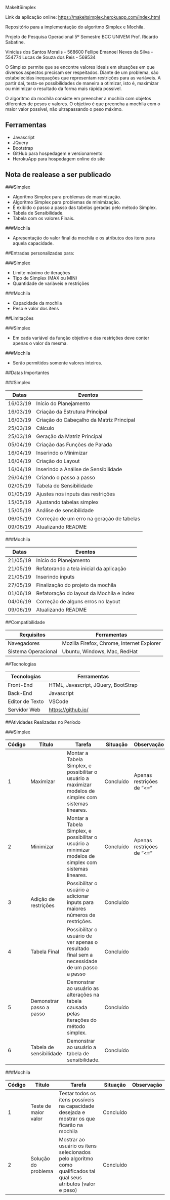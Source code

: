 MakeItSimplex

Link da aplicação online: https://makeitsimplex.herokuapp.com/index.html

Repositório para a implementação do algoritmo Simplex e Mochila.

Projeto de Pesquisa Operacional
5º Semestre BCC UNIVEM
Prof. Ricardo Sabatine.

Vinicius dos Santos Moralis - 568600
Fellipe Emanoel Neves da Silva - 554774
Lucas de Souza dos Reis - 569534

O Simplex permite que se encontre valores ideais em situações em que diversos aspectos precisam ser respeitados. Diante de um problema, são estabelecidas inequações que representam restrições para as variáveis. A partir daí, testa-se possibilidades de maneira a otimizar, isto é, maximizar ou minimizar o resultado da forma mais rápida possível.

O algoritmo da mochila consiste em preencher a mochila com objetos diferentes de pesos e valores. O objetivo é que preencha a mochila com o maior valor possível, não ultrapassando o peso máximo.


## Ferramentas

- Javascript
- JQuery
- Bootstrap
- GitHub para hospedagem e versionamento
- HerokuApp para hospedagem online do site

## Nota de realease a ser publicado

###Simplex

- Algoritmo Simplex para problemas de maximização.
- Algoritmo Simplex para problemas de minimização.
- É exibido o passo a passo das tabelas geradas pelo método Simplex.
- Tabela de Sensibilidade.
- Tabela com os valores Finais.

###Mochila

- Apresentação do valor final da mochila e os atributos dos itens para aquela capacidade.

##Entradas personalizadas para:

###Simplex

- Limite máximo de iterações
- Tipo de Simplex (MAX ou MIN)
- Quantidade de variáveis e restrições

###Mochila
- Capacidade da mochila
- Peso e valor dos itens

##Limitações

###Simplex

- Em cada variável da função objetivo e das restrições deve conter apenas o valor da mesma.


###Mochila


- Serão permitidos somente valores inteiros.


##Datas Importantes

###Simplex

Datas | Eventos
----------- | ------
16/03/19    | Início do Planejamento
16/03/19    | Criação da Estrutura Principal
16/03/19    | Criação do Cabeçalho da Matriz Principal
25/03/19    | Cálculo
25/03/19    | Geração da Matriz Principal
05/04/19    | Criação das Funções de Parada
16/04/19    | Inserindo o Minimizar
16/04/19    | Criação do Layout
16/04/19    | Inserindo a Análise de Sensibilidade
26/04/19    | Criando o passo a passo
02/05/19    | Tabela de Sensibilidade
01/05/19    | Ajustes nos inputs das restrições
15/05/19    | Ajustando tabelas simplex
15/05/19    | Análise de sensibilidade
06/05/19    | Correção de um erro na geração de tabelas
09/06/19    | Atualizando README


###Mochila

Datas | Eventos
---------- | ------
21/05/19   | Início do Planejamento
21/05/19   | Refatorando a tela inicial da aplicação
21/05/19   | Inserindo inputs 
27/05/19   | Finalização do projeto da mochila
01/06/19   | Refatoração do layout da Mochila e index
04/06/19   | Correção de alguns erros no layout
09/06/19   | Atualizando README

##Compatibilidade

Requisitos | Ferramentas
--------- | ------
Navegadores     | Mozilla Firefox, Chrome, Internet Explorer
Sistema Operacional    | Ubuntu, Windows, Mac, RedHat

##Tecnologias

Tecnologias | Ferramentas
--------- | ------
Front-End     | HTML, Javascript, JQuery, BootStrap
Back-End    | Javascript
Editor de Texto  | VSCode
Servidor Web    | https://github.io/

##Atividades Realizadas no Período

###Simplex

Código | Título | Tarefa | Situação | Observação
--------- | ------ | -------| -------| -------
1 | Maximizar | Montar a Tabela Simplex, e possibilitar o usuário a maximizar modelos de simplex com sistemas lineares. | Concluído | Apenas restrições de “<=”
2 | Minimizar | Montar a Tabela Simplex, e possibilitar o usuário a minimizar modelos de simplex com sistemas lineares. | Concluído | Apenas restrições de “<=”
3 | Adição de restrições | Possibilitar o usuário a adicionar inputs para maiores números de restrições. | Concluído |
4 | Tabela Final | Possibilitar o usuário de ver apenas o resultado final sem a necessidade de um passo a passo | Concluído |
5 | Demonstrar passo a passo | Demonstrar ao usuário as alterações na tabela causada pelas iterações do método simplex. | Concluído|
6  | Tabela de sensibilidade | Demonstrar ao usuário a tabela de sensibilidade. |Concluído|

###Mochila

Código | Título | Tarefa | Situação | Observação
--------- | ------ | -------| -------| -------
1 | Teste de maior valor | Testar todos os itens possíveis na capacidade desejada e mostrar os que ficarão na mochila | Concluído |
2 | Solução do problema | Mostrar ao usuário os itens selecionados pelo algoritmo como qualificados tal qual seus atributos (valor e peso) | Concluído |
